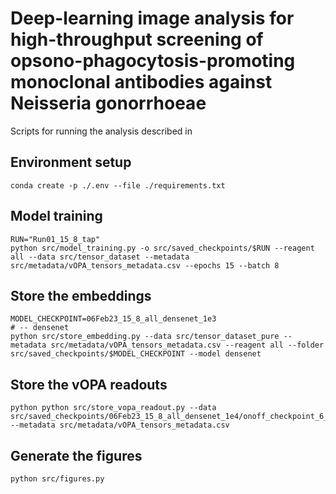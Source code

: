 # Deep-learning image analysis for high-throughput screening of opsono-phagocytosis-promoting monoclonal antibodies against Neisseria gonorrhoeae

Scripts for running the analysis described in
<!-- the paper <link_to_paper>. -->

## Environment setup
```
conda create -p ./.env --file ./requirements.txt
```

## Model training
```
RUN="Run01_15_8_tap"
python src/model_training.py -o src/saved_checkpoints/$RUN --reagent all --data src/tensor_dataset --metadata src/metadata/vOPA_tensors_metadata.csv --epochs 15 --batch 8
```

## Store the embeddings
```
MODEL_CHECKPOINT=06Feb23_15_8_all_densenet_1e3
# -- densenet
python src/store_embedding.py --data src/tensor_dataset_pure --metadata src/metadata/vOPA_tensors_metadata.csv --reagent all --folder src/saved_checkpoints/$MODEL_CHECKPOINT --model densenet
```

## Store the vOPA readouts
```
python python src/store_vopa_readout.py --data src/saved_checkpoints/06Feb23_15_8_all_densenet_1e4/onoff_checkpoint_6_0.9974 --metadata src/metadata/vOPA_tensors_metadata.csv
```

## Generate the figures
```
python src/figures.py
```
